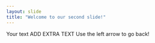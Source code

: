 ```yaml
---
layout: slide
title: "Welcome to our second slide!"
---
```

Your text ADD EXTRA TEXT
Use the left arrow to go back!

